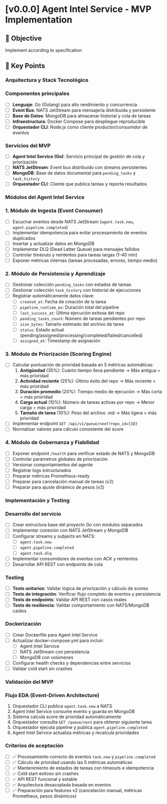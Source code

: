 # [v0.0.0] Agent Intel Service - MVP Implementation

## 🎯 Objective

<!-- Brief description of what needs to be accomplished -->

Implement according to specification

## 🔑 Key Points

### Arquitectura y Stack Tecnológico

<!-- Key point what needs to be accomplished, representing the idea of this Task -->

### Componentes principales
- [ ] **Lenguaje**: Go (Golang) para alto rendimiento y concurrencia
- [ ] **Event Bus**: NATS JetStream para mensajería distribuida y persistente
- [ ] **Base de Datos**: MongoDB para almacenar historial y cola de tareas
- [ ] **Infraestructura**: Docker Compose para despliegue reproducible
- [ ] **Orquestador CLI**: Node.js como cliente productor/consumidor de eventos

### Servicios del MVP
- [ ] **Agent Intel Service (Go)**: Servicio principal de gestión de cola y priorización
- [ ] **NATS JetStream**: Event bus distribuido con streams persistentes
- [ ] **MongoDB**: Base de datos documental para `pending_tasks` y `task_history`
- [ ] **Orquestador CLI**: Cliente que publica tareas y reporta resultados

### Módulos del Agent Intel Service

<!-- Key point what needs to be accomplished, representing the idea of this Task -->

### 1. Módulo de Ingesta (Event Consumer)
- [ ] Escuchar eventos desde NATS JetStream (`agent.task.new`, `agent.pipeline.completed`)
- [ ] Implementar idempotencia para evitar procesamiento de eventos duplicados
- [ ] Insertar y actualizar datos en MongoDB
- [ ] Implementar DLQ (Dead Letter Queue) para mensajes fallidos
- [ ] Controlar timeouts y reintentos para tareas largas (1-40 min)
- [ ] Exponer métricas internas (tareas procesadas, errores, tiempo medio)

### 2. Módulo de Persistencia y Aprendizaje
- [ ] Gestionar colección `pending_tasks` con estados de tareas
- [ ] Gestionar colección `task_history` con historial de ejecuciones
- [ ] Registrar automáticamente datos clave:
  - [ ] `created_at`: Fecha de creación de la tarea
  - [ ] `pipeline_runtime_ms`: Duración total del pipeline
  - [ ] `last_success_at`: Última ejecución exitosa del repo
  - [ ] `pending_tasks_count`: Número de tareas pendientes por repo
  - [ ] `size_bytes`: Tamaño estimado del archivo de tarea
  - [ ] `status`: Estado actual (pending/assigned/processing/completed/failed/cancelled)
  - [ ] `assigned_at`: Timestamp de asignación

### 3. Módulo de Priorización (Scoring Engine)
- [ ] Calcular puntuación de prioridad basada en 5 métricas automáticas:
  1. **Antigüedad** (35%): Cuánto tiempo lleva pendiente → Más antigua = más prioridad
  2. **Actividad reciente** (25%): Último éxito del repo → Más reciente = más prioridad
  3. **Duración promedio** (20%): Tiempo medio de ejecución → Más corta = más prioridad
  4. **Carga actual** (10%): Número de tareas activas por repo → Menor carga = más prioridad
  5. **Tamaño de tarea** (10%): Peso del archivo .md → Más ligera = más prioridad
- [ ] Implementar endpoint `GET /api/v1/queue/next?repo_id={ID}`
- [ ] Normalizar valores para cálculo consistente del score

### 4. Módulo de Gobernanza y Fiabilidad
- [ ] Exponer endpoint `/health` para verificar estado de NATS y MongoDB
- [ ] Controlar parámetros globales de priorización
- [ ] Versionar comportamientos del agente
- [ ] Registrar logs estructurados
- [ ] Preparar métricas Prometheus-ready
- [ ] Preparar para cancelación manual de tareas (v2)
- [ ] Preparar para ajuste dinámico de pesos (v2)

### Implementación y Testing

<!-- Key point what needs to be accomplished, representing the idea of this Task -->

### Desarrollo del servicio
- [ ] Crear estructura base del proyecto Go con módulos separados
- [ ] Implementar conexión con NATS JetStream y MongoDB
- [ ] Configurar streams y subjects en NATS:
  - [ ] `agent.task.new`
  - [ ] `agent.pipeline.completed`
  - [ ] `agent.task.dlq`
- [ ] Implementar consumidores de eventos con ACK y reintentos
- [ ] Desarrollar API REST con endpoints de cola

### Testing
- [ ] **Tests unitarios**: Validar lógica de priorización y cálculo de scores
- [ ] **Tests de integración**: Verificar flujo completo de eventos y persistencia
- [ ] **Tests de endpoints**: Validar API REST con casos reales
- [ ] **Tests de resiliencia**: Validar comportamiento con NATS/MongoDB caídos

### Dockerización
- [ ] Crear Dockerfile para Agent Intel Service
- [ ] Actualizar docker-compose.yml para incluir:
  - [ ] Agent Intel Service
  - [ ] NATS JetStream con persistencia
  - [ ] MongoDB con volúmenes
- [ ] Configurar health checks y dependencias entre servicios
- [ ] Validar cold start sin crashes

### Validación del MVP

<!-- Key point what needs to be accomplished, representing the idea of this Task -->

### Flujo EDA (Event-Driven Architecture)
1. Orquestador CLI publica `agent.task.new` a NATS
2. Agent Intel Service consume evento y guarda en MongoDB
3. Sistema calcula score de prioridad automáticamente
4. Orquestador consulta `GET /queue/next` para obtener siguiente tarea
5. Orquestador ejecuta pipeline y publica `agent.pipeline.completed`
6. Agent Intel Service actualiza métricas y recalcula prioridades

### Criterios de aceptación
- [ ] ✅ Procesamiento correcto de eventos `task.new` y `pipeline.completed`
- [ ] ✅ Cálculo de prioridad usando las 5 métricas automáticas
- [ ] ✅ Mantenimiento de estados de tareas con timeouts e idempotencia
- [ ] ✅ Cold start exitoso sin crashes
- [ ] ✅ API REST funcional y estable
- [ ] ✅ Arquitectura desacoplada basada en eventos
- [ ] ✅ Preparación para features v2 (cancelación manual, métricas Prometheus, pesos dinámicos)
